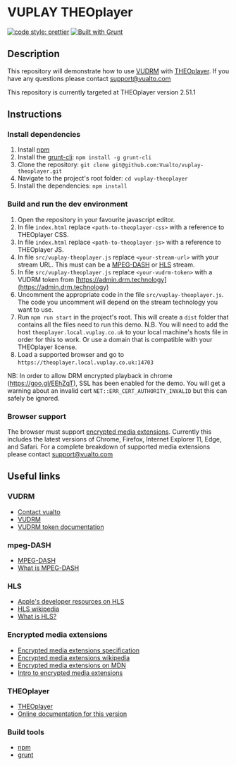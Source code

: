 ﻿# VUPLAY THEOplayer

[![code style: prettier](https://img.shields.io/badge/code_style-prettier-ff69b4.svg?style=flat-square)](https://github.com/prettier/prettier)
[![Built with Grunt](http://cdn.gruntjs.com/builtwith.svg)](https://gruntjs.com/)

## Description

This repository will demonstrate how to use [VUDRM](https://vudrm.vualto.com/) with [THEOplayer](https://www.theoplayer.com/).
If you have any questions please contact support@vualto.com

This repository is currently targeted at THEOplayer version 2.51.1

## Instructions

### Install dependencies

1. Install [npm](https://www.npmjs.com/)
2. Install the [grunt-cli](https://www.npmjs.com/package/grunt-cli): `npm install -g grunt-cli`
3. Clone the repository: `git clone git@github.com:Vualto/vuplay-theoplayer.git`
4. Navigate to the project's root folder: `cd vuplay-theoplayer`
5. Install the dependencies: `npm install`

### Build and run the dev environment

1. Open the repository in your favourite javascript editor.
2. In file `index.html` replace `<path-to-theoplayer-css>` with a reference to THEOplayer CSS.
3. In file `index.html` replace `<path-to-theoplayer-js>` with a reference to THEOplayer JS.
4. In file `src/vuplay-theoplayer.js` replace `<your-stream-url>` with your stream URL. This must can be a [MPEG-DASH](https://en.wikipedia.org/wiki/Dynamic_Adaptive_Streaming_over_HTTP) or [HLS](https://developer.apple.com/streaming/) stream.
5. In file `src/vuplay-theoplayer.js` replace `<your-vudrm-token>` with a VUDRM token from [https://admin.drm.technology](https://admin.drm.technology)
6. Uncomment the appropriate code in the file `src/vuplay-theoplayer.js`. The code you uncomment will depend on the stream technology you want to use.
7. Run `npm run start` in the project's root. This will create a `dist` folder that contains all the files need to run this demo. N.B. You will need to add the host `theoplayer.local.vuplay.co.uk` to your local machine's hosts file in order for this to work. Or use a domain that is compatible with your THEOplayer license.
8. Load a supported browser and go to `https://theoplayer.local.vuplay.co.uk:14703`

NB: In order to allow DRM encrypted playback in chrome (<https://goo.gl/EEhZqT>), SSL has been enabled for the demo. You will get a warning about an invalid cert `NET::ERR_CERT_AUTHORITY_INVALID` but this can safely be ignored.

### Browser support

The browser must support [encrypted media extensions](https://www.w3.org/TR/2016/CR-encrypted-media-20160705/).
Currently this includes the latest versions of Chrome, Firefox, Internet Explorer 11, Edge, and Safari.
For a complete breakdown of supported media extensions please contact <support@vualto.com>

## Useful links

### VUDRM

-   [Contact vualto](https://www.vualto.com/contact-us/)
-   [VUDRM](https://vudrm.vualto.com/)
-   [VUDRM token documentation](https://docs.vualto.com/projects/vudrm/en/latest/VUDRM-token.html)

### mpeg-DASH

-   [MPEG-DASH](https://en.wikipedia.org/wiki/Dynamic_Adaptive_Streaming_over_HTTP)
-   [What is MPEG-DASH](https://www.streamingmedia.com/Articles/Editorial/What-Is-.../What-is-MPEG-DASH-79041.aspx)

### HLS

-   [Apple's developer resources on HLS](https://developer.apple.com/streaming/)
-   [HLS wikipedia](https://en.wikipedia.org/wiki/HTTP_Live_Streaming)
-   [What is HLS?](<https://www.streamingmedia.com/Articles/Editorial/What-Is-.../What-is-HLS-(HTTP-Live-Streaming)-78221.aspx>)

### Encrypted media extensions

-   [Encrypted media extensions specification](https://www.w3.org/TR/2016/CR-encrypted-media-20160705/)
-   [Encrypted media extensions wikipedia](https://en.wikipedia.org/wiki/Encrypted_Media_Extensions)
-   [Encrypted media extensions on MDN](https://developer.mozilla.org/en-US/docs/Web/API/Encrypted_Media_Extensions_API)
-   [Intro to encrypted media extensions](https://www.html5rocks.com/en/tutorials/eme/basics/)

### THEOplayer

-   [THEOplayer](https://www.theoplayer.com/)
-   [Online documentation for this version](https://support.theoplayer.com/hc/en-us/sections/203124169)

### Build tools

-   [npm](https://www.npmjs.com/)
-   [grunt](https://gruntjs.com/)
